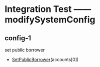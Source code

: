 # Integration Test —— modifySystemConfig

## config-1

set public borrower

- [SetPublicBorrower](./test-function.md#SetPublicBorrower)(accounts[0])
